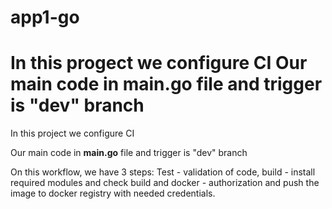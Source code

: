 # app1-go

In this progect we configure CI 
Our main code in **main.go** file and trigger is "dev" branch
=======
In this project we configure CI 

Our main code in **main.go** file and trigger is "dev" branch 

On this workflow, we have 3 steps: Test - validation of code, build - install required modules and check build and docker - authorization and push the image to docker registry with needed credentials. 


